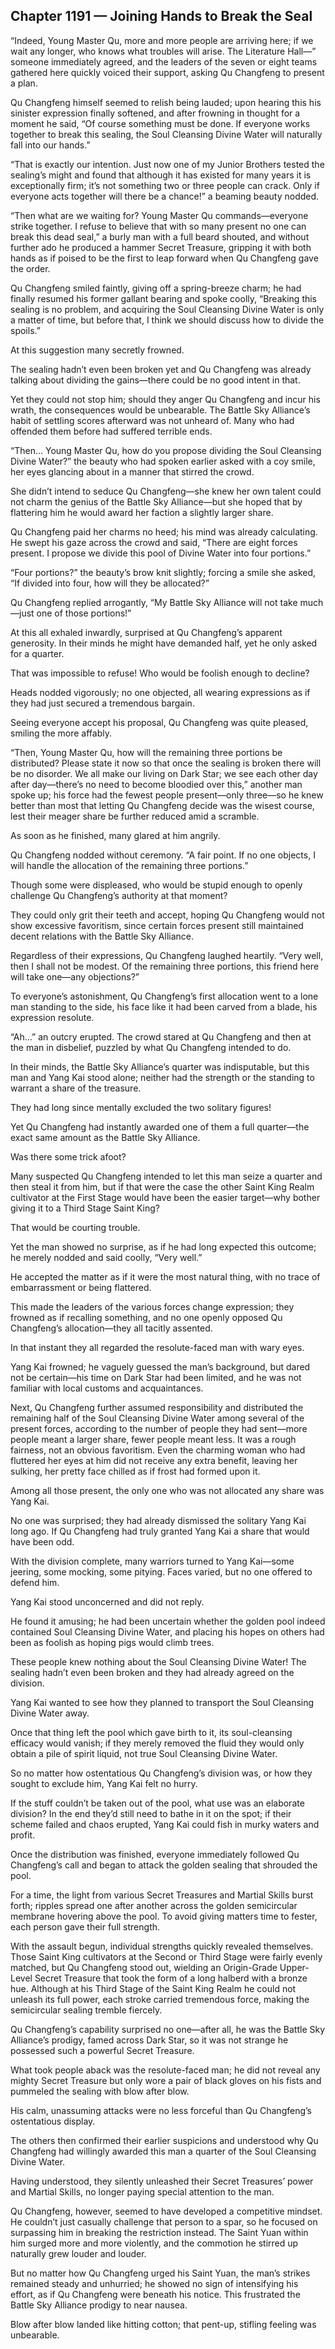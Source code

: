 ## Chapter 1191 — Joining Hands to Break the Seal

“Indeed, Young Master Qu, more and more people are arriving here; if we wait any longer, who knows what troubles will arise. The Literature Hall—” someone immediately agreed, and the leaders of the seven or eight teams gathered here quickly voiced their support, asking Qu Changfeng to present a plan.

Qu Changfeng himself seemed to relish being lauded; upon hearing this his sinister expression finally softened, and after frowning in thought for a moment he said, “Of course something must be done. If everyone works together to break this sealing, the Soul Cleansing Divine Water will naturally fall into our hands.”

“That is exactly our intention. Just now one of my Junior Brothers tested the sealing’s might and found that although it has existed for many years it is exceptionally firm; it’s not something two or three people can crack. Only if everyone acts together will there be a chance!” a beaming beauty nodded.

“Then what are we waiting for? Young Master Qu commands—everyone strike together. I refuse to believe that with so many present no one can break this dead seal,” a burly man with a full beard shouted, and without further ado he produced a hammer Secret Treasure, gripping it with both hands as if poised to be the first to leap forward when Qu Changfeng gave the order.

Qu Changfeng smiled faintly, giving off a spring-breeze charm; he had finally resumed his former gallant bearing and spoke coolly, “Breaking this sealing is no problem, and acquiring the Soul Cleansing Divine Water is only a matter of time, but before that, I think we should discuss how to divide the spoils.”

At this suggestion many secretly frowned.

The sealing hadn’t even been broken yet and Qu Changfeng was already talking about dividing the gains—there could be no good intent in that.

Yet they could not stop him; should they anger Qu Changfeng and incur his wrath, the consequences would be unbearable. The Battle Sky Alliance’s habit of settling scores afterward was not unheard of. Many who had offended them before had suffered terrible ends.

“Then… Young Master Qu, how do you propose dividing the Soul Cleansing Divine Water?” the beauty who had spoken earlier asked with a coy smile, her eyes glancing about in a manner that stirred the crowd.

She didn’t intend to seduce Qu Changfeng—she knew her own talent could not charm the genius of the Battle Sky Alliance—but she hoped that by flattering him he would award her faction a slightly larger share.

Qu Changfeng paid her charms no heed; his mind was already calculating. He swept his gaze across the crowd and said, “There are eight forces present. I propose we divide this pool of Divine Water into four portions.”

“Four portions?” the beauty’s brow knit slightly; forcing a smile she asked, “If divided into four, how will they be allocated?”

Qu Changfeng replied arrogantly, “My Battle Sky Alliance will not take much—just one of those portions!”

At this all exhaled inwardly, surprised at Qu Changfeng’s apparent generosity. In their minds he might have demanded half, yet he only asked for a quarter.

That was impossible to refuse! Who would be foolish enough to decline?

Heads nodded vigorously; no one objected, all wearing expressions as if they had just secured a tremendous bargain.

Seeing everyone accept his proposal, Qu Changfeng was quite pleased, smiling the more affably.

“Then, Young Master Qu, how will the remaining three portions be distributed? Please state it now so that once the sealing is broken there will be no disorder. We all make our living on Dark Star; we see each other day after day—there’s no need to become bloodied over this,” another man spoke up; his force had the fewest people present—only three—so he knew better than most that letting Qu Changfeng decide was the wisest course, lest their meager share be further reduced amid a scramble.

As soon as he finished, many glared at him angrily.

Qu Changfeng nodded without ceremony. “A fair point. If no one objects, I will handle the allocation of the remaining three portions.”

Though some were displeased, who would be stupid enough to openly challenge Qu Changfeng’s authority at that moment?

They could only grit their teeth and accept, hoping Qu Changfeng would not show excessive favoritism, since certain forces present still maintained decent relations with the Battle Sky Alliance.

Regardless of their expressions, Qu Changfeng laughed heartily. “Very well, then I shall not be modest. Of the remaining three portions, this friend here will take one—any objections?”

To everyone’s astonishment, Qu Changfeng’s first allocation went to a lone man standing to the side, his face like it had been carved from a blade, his expression resolute.

“Ah…” an outcry erupted. The crowd stared at Qu Changfeng and then at the man in disbelief, puzzled by what Qu Changfeng intended to do.

In their minds, the Battle Sky Alliance’s quarter was indisputable, but this man and Yang Kai stood alone; neither had the strength or the standing to warrant a share of the treasure.

They had long since mentally excluded the two solitary figures!

Yet Qu Changfeng had instantly awarded one of them a full quarter—the exact same amount as the Battle Sky Alliance.

Was there some trick afoot?

Many suspected Qu Changfeng intended to let this man seize a quarter and then steal it from him, but if that were the case the other Saint King Realm cultivator at the First Stage would have been the easier target—why bother giving it to a Third Stage Saint King?

That would be courting trouble.

Yet the man showed no surprise, as if he had long expected this outcome; he merely nodded and said coolly, “Very well.”

He accepted the matter as if it were the most natural thing, with no trace of embarrassment or being flattered.

This made the leaders of the various forces change expression; they frowned as if recalling something, and no one openly opposed Qu Changfeng’s allocation—they all tacitly assented.

In that instant they all regarded the resolute-faced man with wary eyes.

Yang Kai frowned; he vaguely guessed the man’s background, but dared not be certain—his time on Dark Star had been limited, and he was not familiar with local customs and acquaintances.

Next, Qu Changfeng further assumed responsibility and distributed the remaining half of the Soul Cleansing Divine Water among several of the present forces, according to the number of people they had sent—more people meant a larger share, fewer people meant less. It was a rough fairness, not an obvious favoritism. Even the charming woman who had fluttered her eyes at him did not receive any extra benefit, leaving her sulking, her pretty face chilled as if frost had formed upon it.

Among all those present, the only one who was not allocated any share was Yang Kai.

No one was surprised; they had already dismissed the solitary Yang Kai long ago. If Qu Changfeng had truly granted Yang Kai a share that would have been odd.

With the division complete, many warriors turned to Yang Kai—some jeering, some mocking, some pitying. Faces varied, but no one offered to defend him.

Yang Kai stood unconcerned and did not reply.

He found it amusing; he had been uncertain whether the golden pool indeed contained Soul Cleansing Divine Water, and placing his hopes on others had been as foolish as hoping pigs would climb trees.

These people knew nothing about the Soul Cleansing Divine Water! The sealing hadn’t even been broken and they had already agreed on the division.

Yang Kai wanted to see how they planned to transport the Soul Cleansing Divine Water away.

Once that thing left the pool which gave birth to it, its soul-cleansing efficacy would vanish; if they merely removed the fluid they would only obtain a pile of spirit liquid, not true Soul Cleansing Divine Water.

So no matter how ostentatious Qu Changfeng’s division was, or how they sought to exclude him, Yang Kai felt no hurry.

If the stuff couldn’t be taken out of the pool, what use was an elaborate division? In the end they’d still need to bathe in it on the spot; if their scheme failed and chaos erupted, Yang Kai could fish in murky waters and profit.

Once the distribution was finished, everyone immediately followed Qu Changfeng’s call and began to attack the golden sealing that shrouded the pool.

For a time, the light from various Secret Treasures and Martial Skills burst forth; ripples spread one after another across the golden semicircular membrane hovering above the pool. To avoid giving matters time to fester, each person gave their full strength.

With the assault begun, individual strengths quickly revealed themselves. Those Saint King cultivators at the Second or Third Stage were fairly evenly matched, but Qu Changfeng stood out, wielding an Origin-Grade Upper-Level Secret Treasure that took the form of a long halberd with a bronze hue. Although at his Third Stage of the Saint King Realm he could not unleash its full power, each stroke carried tremendous force, making the semicircular sealing tremble fiercely.

Qu Changfeng’s capability surprised no one—after all, he was the Battle Sky Alliance’s prodigy, famed across Dark Star, so it was not strange he possessed such a powerful Secret Treasure.

What took people aback was the resolute-faced man; he did not reveal any mighty Secret Treasure but only wore a pair of black gloves on his fists and pummeled the sealing with blow after blow.

His calm, unassuming attacks were no less forceful than Qu Changfeng’s ostentatious display.

The others then confirmed their earlier suspicions and understood why Qu Changfeng had willingly awarded this man a quarter of the Soul Cleansing Divine Water.

Having understood, they silently unleashed their Secret Treasures’ power and Martial Skills, no longer paying special attention to the man.

Qu Changfeng, however, seemed to have developed a competitive mindset. He couldn’t just casually challenge that person to a spar, so he focused on surpassing him in breaking the restriction instead. The Saint Yuan within him surged more and more violently, and the commotion he stirred up naturally grew louder and louder.

But no matter how Qu Changfeng urged his Saint Yuan, the man’s strikes remained steady and unhurried; he showed no sign of intensifying his effort, as if Qu Changfeng were beneath his notice. This frustrated the Battle Sky Alliance prodigy to near nausea.

Blow after blow landed like hitting cotton; that pent-up, stifling feeling was unbearable.